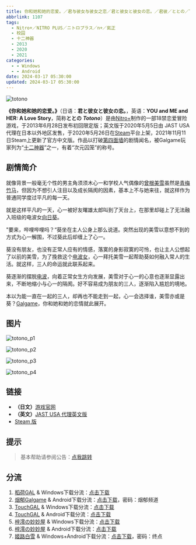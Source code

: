 ```yaml
---
title: 你和她和她的恋爱。／君与彼女与彼女之恋／君と彼女と彼女の恋。／君彼／ととの／Totono
abbrlink: 1107
tags:
  - Nitro+／NITRO PLUS／ニトロプラス／n+／氮正
  - 校园
  - 十二神器
  - 2013
  - 2020
  - 2021
categories:
  - - Windows
  - - Android
date: 2024-03-17 05:30:00
updated: 2024-03-17 05:30:00
---
```


![totono](https://static.saop.cc/vns/img/totono.webp)

**《你和她和她的恋爱。》**（日语：**君と彼女と彼女の恋。**，英语：**YOU and ME and HER: A Love Story**，简称**ととの** ***Totono***）是由[Nitro+](https://zh.moegirl.org.cn/Nitro%2B)制作的一部18禁恋爱冒险游戏，于2013年6月28日发布初回限定版；英文版于2020年5月5日由 JAST USA 代理在日本以外地区发售，于2020年5月26日在[Steam](https://zh.moegirl.org.cn/Steam)平台上架，2021年11月11日Steam上更新了官方中文版。作品以打破[第四面墙](https://zh.moegirl.org.cn/第四面墙)的剧情闻名，被Galgame玩家列为“[十二神器](https://zh.moegirl.org.cn/Galgame吧十二神器)”之一，有着“次元囚笼”的称号。

<!-- more -->

## 剧情简介

就像背景一般毫无个性的男主角须须木心一和学校人气偶像的[曾根美雪](https://zh.moegirl.org.cn/曾根美雪)虽然是[青梅竹马](https://zh.moegirl.org.cn/青梅竹马)，但因为不想引人注目以及成长隔阂的因素，基本上不与她来往，就这样作为普通同学度过平凡的每一天。

就是这样平凡的一天，心一被好友曙雄太郎叫到了天台上，在那里却碰上了无法融入班级的电波女[向日葵](https://zh.moegirl.org.cn/向日葵(君与彼女与彼女之恋))。

"要来，哔哩哔哩吗？“葵坐在主人公身上那么说道。突然出现的美雪以意想不到的方式为心一解围，不过葵此后却缠上了心一。

葵没有朋友，也没有正常人应有的情感，落寞的身影寂寞的可怜，也让主人公想起了以前的美雪，为了挽救这个[电波女](https://zh.moegirl.org.cn/电波)，心一拜托美雪一起帮助葵如何融入常人的生活。就这样，三人的命运就此联系起来。

葵逐渐的摆脱[电波](https://zh.moegirl.org.cn/电波)，向着正常女生方向发展，美雪对于心一的心意也逐渐显露出来，不断地缩小与心一的隔阂。好不容易成为朋友的三人，逐渐陷入尴尬的境地。

本以为能一直在一起的三人，却再也不能走到一起，心一会选择谁，美雪亦或是葵？[Galgame](https://zh.moegirl.org.cn/Galgame)，你和她和她的恋情就此展开。

## 图片

![totono_p1](https://static.saop.cc/vns/img/totono_p1.webp)

![totono_p2](https://static.saop.cc/vns/img/totono_p2.webp)

![totono_p3](https://static.saop.cc/vns/img/totono_p3.webp)

![totono_p4](https://static.saop.cc/vns/img/totono_p4.webp)

## 链接

- **（日文）**[游戏官网](http://www.nitroplus.co.jp/game/totono/)
- **（英文）**[JAST USA 代理英文版](https://jastusa.com/games/np005/you-and-me-and-her:-a-love-story)
- [Steam 版](https://store.steampowered.com/app/1293820/YOU_and_ME_and_HER_A_Love_Story/)

## 提示

> 基本帮助请参阅公告：[点我跳转](/p/announcement/)

## 分流

1. [稻荷GAL](https://inarigal.com/) & Windows下载分流：[点击下载](https://sakustar.moe/download?post_id=480&index=0&i=0)
2. [烟郁Galgame](https://yanyugal.top/) & Android下载分流：[点击下载](https://yanyugal.top/d/disk1/%E5%B0%8F%E5%B0%8F%E7%9A%84%E5%88%86%E4%BA%AB%EF%BC%88PC%EF%BC%86%E5%AE%89%E5%8D%93%EF%BC%89/%E5%AE%89%E5%8D%93/%E7%9B%B4%E8%A3%85%E5%AE%89%E8%A3%85%E5%8C%85/%E5%90%9B%E4%B8%8E%E5%BD%BC%E5%A5%B3%E4%B8%8E%E5%BD%BC%E5%A5%B3%E4%B9%8B%E6%81%8B.7z)，密码：烟郁频道
3. [TouchGAL](https://www.touchgal.us/) & Windows下载分流：[点击下载](https://pan.touchgal.net/s/O5RiW)
4. [TouchGAL](https://www.touchgal.us/) & Android下载分流：[点击下载](https://pan.touchgal.net/s/1y5IX)
5. [梓澪の妙妙屋](https://zi0.cc/) & Windows下载分流：[点击下载](https://zi0.cc/%60%E3%80%90%E5%90%88%E9%9B%86%E7%B3%BB%E5%88%97%E3%80%91/%E3%80%90PC+%E9%83%A8%E5%88%86KR%20ONS%E3%80%9112%E7%A5%9E%E9%AD%94%E5%99%A8/12%E7%A5%9E%E5%99%A8/%E5%90%9B%E4%B8%8E%E5%BD%BC%E5%A5%B3%E4%B8%8E%E5%BD%BC%E5%A5%B3%E4%B9%8B%E6%81%8B.zip?from=search)
6. [梓澪の妙妙屋](https://zi0.cc/) & Android下载分流：[点击下载](https://zi0.cc/%60%E3%80%90%E5%BD%92%20%E6%A1%A3%E3%80%91/%E3%80%90%E5%AE%89%E5%8D%93%E5%90%88%E9%9B%86%E3%80%91/015/%E5%90%9B%E4%B8%8E%E5%BD%BC%E5%A5%B3%E4%B8%8E%E5%BD%BC%E5%A5%B3%E4%B9%8B%E6%81%8B.apk?from=search)
7. [姬路白雪](https://pan.jlbx.xyz/) & Windows+Android下载分流：[点击下载](https://pan.jlbx.xyz/?s=%E5%90%9B%E4%B8%8E%E5%BD%BC%E5%A5%B3%E4%B8%8E%E5%BD%BC%E5%A5%B3%E4%B9%8B%E6%81%8B)，密码：终点
